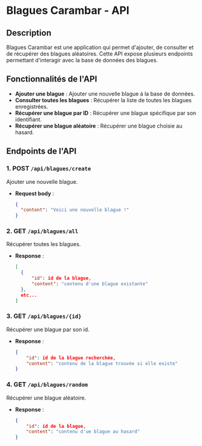 # Blagues Carambar - API

## Description
Blagues Carambar est une application qui permet d'ajouter, de consulter et de récupérer des blagues aléatoires. Cette API expose plusieurs endpoints permettant d'interagir avec la base de données des blagues.

## Fonctionnalités de l'API
- **Ajouter une blague** : Ajouter une nouvelle blague à la base de données.
- **Consulter toutes les blagues** : Récupérer la liste de toutes les blagues enregistrées.
- **Récupérer une blague par ID** : Récupérer une blague spécifique par son identifiant.
- **Récupérer une blague aléatoire** : Récupérer une blague choisie au hasard.

## Endpoints de l'API

### 1. **POST** `/api/blagues/create`
Ajouter une nouvelle blague.
- **Request body** :
  ```json
  {
    "content": "Voici une nouvelle blague !"
  }

### 2. **GET** `/api/blagues/all`
Récupérer toutes les blagues.
- **Response** :
  ```json
  [
    {
        "id": id de la blague,
        "content": "contenu d'une blague existante"
    },
    etc...
  ]

### 3. **GET** `/api/blagues/{id}`
Récupérer une blague par son id.
- **Response** :
  ```json
  {
      "id": id de la blague recherchée,
      "content": "contenu de la blague trouvée si elle existe"
  }

### 4. **GET** `/api/blagues/random`
Récupérer une blague aléatoire.
- **Response** :
  ```json
  {
      "id": id de la blague,
      "content": "contenu d'ue blague au hasard"
  }
